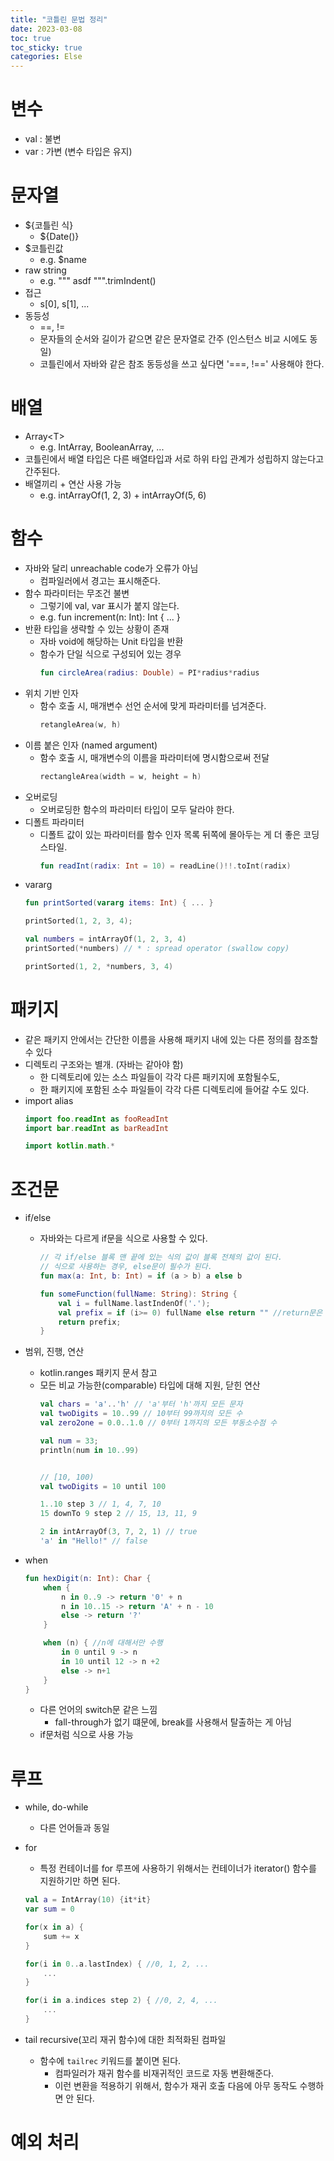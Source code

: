 ```yaml
---
title: "코틀린 문법 정리"
date: 2023-03-08
toc: true
toc_sticky: true
categories: Else
---
```


# 변수
- val : 불변
- var : 가변 (변수 타입은 유지)

# 문자열
- ${코틀린 식}
    - ${Date()}
- $코틀린값
    - e.g. $name
- raw string
    - e.g. """ asdf """.trimIndent()
- 접근
    - s[0], s[1], ...
- 동등성
    - ==, !=
    - 문자들의 순서와 길이가 같으면 같은 문자열로 간주 (인스턴스 비교 시에도 동일)
    - 코틀린에서 자바와 같은 참조 동등성을 쓰고 싶다면 '===, !==' 사용해야 한다.
# 배열
- Array\<T>
    - e.g. IntArray, BooleanArray, ...
- 코틀린에서 배열 타입은 다른 배열타입과 서로 하위 타입 관계가 성립하지 않는다고 간주된다.
- 배열끼리 + 연산 사용 가능
    - e.g. intArrayOf(1, 2, 3) + intArrayOf(5, 6)

# 함수
- 자바와 달리 unreachable code가 오류가 아님
    - 컴파일러에서 경고는 표시해준다.
- 함수 파라미터는 무조건 불변
    - 그렇기에 val, var 표시가 붙지 않는다.
    - e.g. fun increment(n: Int): Int { ... }
- 반환 타입을 생략할 수 있는 상황이 존재
    - 자바 void에 해당하는 Unit 타입을 반환
    - 함수가 단일 식으로 구성되어 있는 경우
        ```kotlin 
        fun circleArea(radius: Double) = PI*radius*radius 
        ```
- 위치 기반 인자
    - 함수 호출 시, 매개변수 선언 순서에 맞게 파라미터를 넘겨준다.
        ```kotlin
        retangleArea(w, h)
        ```
- 이름 붙은 인자 (named argument)
    - 함수 호출 시, 매개변수의 이름을 파라미터에 명시함으로써 전달
        ```kotlin
        rectangleArea(width = w, height = h)
        ```    
- 오버로딩
    - 오버로딩한 함수의 파라미터 타입이 모두 달라야 한다.
- 디폴트 파라미터
    - 디폴트 값이 있는 파라미터를 함수 인자 목록 뒤쪽에 몰아두는 게 더 좋은 코딩스타일.
        ```kotlin
        fun readInt(radix: Int = 10) = readLine()!!.toInt(radix)
        ```
- vararg
    ```kotlin
    fun printSorted(vararg items: Int) { ... }

    printSorted(1, 2, 3, 4);

    val numbers = intArrayOf(1, 2, 3, 4)
    printSorted(*numbers) // * : spread operator (swallow copy)

    printSorted(1, 2, *numbers, 3, 4)
    ```

# 패키지
- 같은 패키지 안에서는 간단한 이름을 사용해 패키지 내에 있는 다른 정의를 참조할 수 있다
- 디렉토리 구조와는 별개. (자바는 같아야 함)
    - 한 디렉토리에 있는 소스 파일들이 각각 다른 패키지에 포함될수도,
    - 한 패키지에 포함된 소수 파일들이 각각 다른 디렉토리에 들어갈 수도 있다.
- import alias
    ```kotlin
    import foo.readInt as fooReadInt
    import bar.readInt as barReadInt

    import kotlin.math.*
    ```


# 조건문
- if/else
    - 자바와는 다르게 if문을 식으로 사용할 수 있다.
        ```kotlin
        // 각 if/else 블록 맨 끝에 있는 식의 값이 블록 전체의 값이 된다.
        // 식으로 사용하는 경우, else문이 필수가 된다.
        fun max(a: Int, b: Int) = if (a > b) a else b
        ```
        ```kotlin
        fun someFunction(fullName: String): String {
            val i = fullName.lastIndenOf('.');
            val prefix = if (i>= 0) fullName else return "" //return문은 Nothing이라는 특별한 타입의 값으로 간주되며, Nothing 타입은 모든 코틀린 타입의 하위 타입으로 간주되고 때문에, return을 사용해도 타입 오류가 발생하지 않는다.
            return prefix;
        }
        ```
- 범위, 진행, 연산
    - kotlin.ranges 패키지 문서 참고
    - 모든 비교 가능한(comparable) 타입에 대해 지원, 닫힌 연산
        ```kotlin
        val chars = 'a'..'h' // 'a'부터 'h'까지 모든 문자
        val twoDigits = 10..99 // 10부터 99까지의 모든 수
        val zero2one = 0.0..1.0 // 0부터 1까지의 모든 부동소수점 수

        val num = 33;
        println(num in 10..99)


        // [10, 100)
        val twoDigits = 10 until 100

        1..10 step 3 // 1, 4, 7, 10
        15 downTo 9 step 2 // 15, 13, 11, 9

        2 in intArrayOf(3, 7, 2, 1) // true
        'a' in "Hello!" // false
        ```

- when
    ```kotlin
    fun hexDigit(n: Int): Char {
        when {
            n in 0..9 -> return '0' + n
            n in 10..15 -> return 'A' + n - 10
            else -> return '?'
        }

        when (n) { //n에 대해서만 수행
            in 0 until 9 -> n
            in 10 until 12 -> n +2
            else -> n+1
        }
    }
    ``` 
    - 다른 언어의 switch문 같은 느낌
        - fall-through가 없기 떄문에, break를 사용해서 탈출하는 게 아님
    - if문처럼 식으로 사용 가능

# 루프
- while, do-while
   - 다른 언어들과 동일
- for
    - 특정 컨테이너를 for 루프에 사용하기 위해서는 컨테이너가 iterator() 함수를 지원하기만 하면 된다. 
    
    ```kotlin
    val a = IntArray(10) {it*it}
    var sum = 0
    
    for(x in a) {
        sum += x
    }

    for(i in 0..a.lastIndex) { //0, 1, 2, ...
        ...      
    }

    for(i in a.indices step 2) { //0, 2, 4, ...
        ...
    }
    ``` 

- tail recursive(꼬리 재귀 함수)에 대한 최적화된 컴파일    
    - 함수에 `tailrec` 키워드를 붙이면 된다.
        - 컴파일러가 재귀 함수를 비재귀적인 코드로 자동 변환해준다.
        - 이런 변환을 적용하기 위해서, 함수가 재귀 호출 다음에 아무 동작도 수행하면 안 된다.

# 예외 처리






    



 
 
 
 

 
 

 
 
